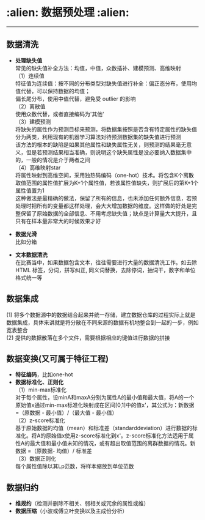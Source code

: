 <h1 align = "left">:alien: 数据预处理 :alien:</h1>

---

## 数据清洗

 - **处理缺失值**<br>
常见的缺失值补全方法：均值，中值，众数插补、建模预测、高维映射<br>
（1）连续值<br>
特征值为连续值：按不同的分布类型对缺失值进行补全：偏正态分布，使用均值代替，可以保持数据的均值；<br>
偏长尾分布，使用中值代替，避免受 outlier 的影响<br>
（2）离散值<br>
使用众数代替，或者直接编码为'其他'<br>
（3）建模预测<br>
将缺失的属性作为预测目标来预测，将数据集按照是否含有特定属性的缺失值分为两类，利用现有的机器学习算法对待预测数据集的缺失值进行预测<br>
该方法的根本的缺陷是如果其他属性和缺失属性无关，则预测的结果毫无意义，但是若预测结果相当准确，则说明这个缺失属性是没必要纳入数据集中的，一般的情况是介于两者之间<br>
（4）高维映射star<br>
将属性映射到高维空间，采用独热码编码（one-hot）技术。将包含K个离散取值范围的属性值扩展为K+1个属性值，若该属性值缺失，则扩展后的第K+1个属性值置为1<br>
这种做法是最精确的做法，保留了所有的信息，也未添加任何额外信息，若预处理时把所有的变量都这样处理，会大大增加数据的维度。这样做的好处是完整保留了原始数据的全部信息、不用考虑缺失值；缺点是计算量大大提升，且只有在样本量非常大的时候效果才好<br>

 - **数据光滑**<br>
 比如分箱
 
 - **文本数据清洗**<br>
在比赛当中，如果数据包含文本，往往需要进行大量的数据清洗工作。如去除HTML 标签，分词，拼写纠正, 同义词替换，去除停词，抽词干，数字和单位格式统一等

## 数据集成

(1) 将多个数据源中的数据结合起来并统一存储，建立数据仓库的过程实际上就是数据集成，具体来讲就是将分散在不同来源的数据有机地整合到一起的一步，例如宽表整合<br>
(2) 提供的数据散落在多个文件，需要根据相应的键值进行数据的拼接

## 数据变换(又可属于特征工程)

 - **特征编码**，比如one-hot<br>
 - **数据标准化、正则化**<br>
（1）min-max标准化<br>
对于每个属性，设minA和maxA分别为属性A的最小值和最大值，将A的一个原始值x通过min-max标准化映射成在区间[0,1]中的值x'，其公式为：新数据 =（原数据 - 最小值）/（最大值 - 最小值）<br>
（2）z-score标准化<br>
基于原始数据的均值（mean）和标准差（standarddeviation）进行数据的标准化。将A的原始值x使用z-score标准化到x'。z-score标准化方法适用于属性A的最大值和最小值未知的情况，或有超出取值范围的离群数据的情况。新数据 =（原数据- 均值）/ 标准差 <br>
（3）数据正则化<br>
每个属性值除以其Lp范数，将样本缩放到单位范数

## 数据归约

- **维规约**（检测并删除不相关、弱相关或冗余的属性或维）<br>
- **数据压缩**（小波或傅立叶变换以及主成份分析）


